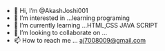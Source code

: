 - 👋 Hi, I’m @AkashJoshi001
- 👀 I’m interested in ...learning programing
- 🌱 I’m currently learning ...HTML,CSS JAVA SCRIPT
- 💞️ I’m looking to collaborate on ...
- 📫 How to reach me ... aj7008009@gmail.com

<!---
AkashJoshi001/AkashJoshi001 is a ✨ special ✨ repository because its `README.md` (this file) appears on your GitHub profile.
You can click the Preview link to take a look at your changes.
--->
